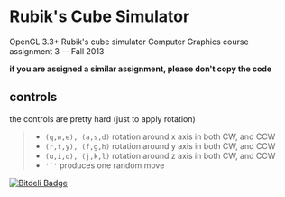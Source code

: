Rubik's Cube Simulator
======================
OpenGL 3.3+ Rubik's cube simulator
Computer Graphics course assignment 3 -- Fall 2013

 **if you are assigned a similar assignment, please don't copy the code** 

controls 
--------
the controls are pretty hard (just to apply rotation)

> + `(q,w,e), (a,s,d)`  rotation around x axis in both CW, and CCW
> + `(r,t,y), (f,g,h)`  rotation around y axis in both CW, and CCW
> + `(u,i,o), (j,k,l)`  rotation around z axis in both CW, and CCW
> + ```'`'``` produces one random move


[![Bitdeli Badge](https://d2weczhvl823v0.cloudfront.net/leonardo7/rubik-s-cube-simulator/trend.png)](https://bitdeli.com/free "Bitdeli Badge")

